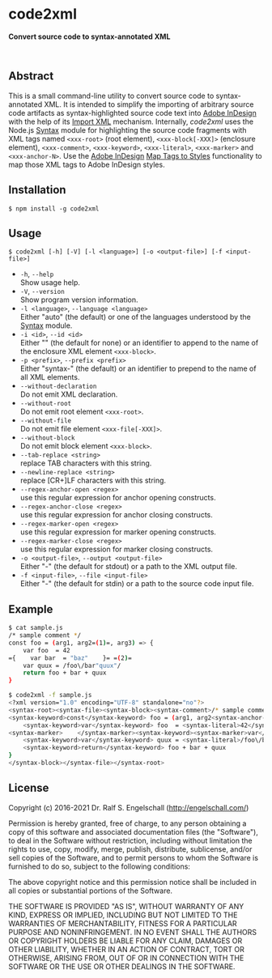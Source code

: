 
code2xml
========

**Convert source code to syntax-annotated XML**

<p/>
<img src="https://nodei.co/npm/code2xml.png?downloads=true&stars=true" alt=""/>

<p/>
<img src="https://david-dm.org/rse/code2xml.png" alt=""/>

Abstract
--------

This is a small command-line utility to convert source code to
syntax-annotated XML. It is intended to simplify the importing
of arbitrary source code artifacts as syntax-highlighted source code text into
[Adobe InDesign](http://www.adobe.com/products/indesign.html) with the help of its
[Import XML](https://helpx.adobe.com/indesign/using/importing-xml.html) mechanism.
Internally, *code2xml* uses the Node.js [Syntax](https://github.com/rse/syntax)
module for highlighting the source code fragments with XML tags
named `<xxx-root>` (root element), `<xxx-block[-XXX]>` (enclosure element), `<xxx-comment>`, `<xxx-keyword>`,
`<xxx-literal>`, `<xxx-marker>` and `<xxx-anchor-N>`. Use the
[Adobe InDesign](http://www.adobe.com/products/indesign.html)
[Map Tags to Styles](https://helpx.adobe.com/indesign/using/importing-xml.html#map_xml_tags_to_styles)
functionality to map those XML tags to Adobe InDesign styles.

Installation
------------

```
$ npm install -g code2xml
```

Usage
-----

```
$ code2xml [-h] [-V] [-l <language>] [-o <output-file>] [-f <input-file>]
```

- `-h`, `--help`<br/>
  Show usage help.
- `-V`, `--version`<br/>
  Show program version information.
- `-l <language>`, `--language <language>`<br/>
  Either "auto" (the default) or one of the languages understood
  by the [Syntax](https://github.com/rse/syntax) module.
- `-i <id>`, `--id <id>`<br/>
  Either "" (the default for none) or an identifier to append to the
  name of the enclosure XML element `<xxx-block>`.
- `-p <prefix>`, `--prefix <prefix>`<br/>
  Either "syntax-" (the default) or an identifier to prepend to the
  name of all XML elements.
- `--without-declaration`<br/>
  Do not emit XML declaration.
- `--without-root`<br/>
  Do not emit root element `<xxx-root>`.
- `--without-file`<br/>
  Do not emit file element `<xxx-file[-XXX]>`.
- `--without-block`<br/>
  Do not emit block element `<xxx-block>`.
- `--tab-replace <string>`<br/>
  replace TAB characters with this string.
- `--newline-replace <string>`<br/>
  replace [CR+]LF characters with this string.
- `--regex-anchor-open <regex>`<br/>
  use this regular expression for anchor opening constructs.
- `--regex-anchor-close <regex>`<br/>
  use this regular expression for anchor closing constructs.
- `--regex-marker-open <regex>`<br/>
  use this regular expression for marker opening constructs.
- `--regex-marker-close <regex>`<br/>
  use this regular expression for marker closing constructs.
- `-o <output-file>`, `--output <output-file>`<br/>
  Either "-" (the default for stdout) or a path to the XML output file.
- `-f <input-file>`, `--file <input-file>`<br/>
  Either "-" (the default for stdin) or a path to the source code input file.

Example
-------

```sh
$ cat sample.js
/* sample comment */
const foo = (arg1, arg2=(1)=, arg3) => {
    var foo  = 42
={    var bar  = "baz"    }= =(2)=
    var quux = /foo\/bar"quux"/
    return foo + bar + quux
}

$ code2xml -f sample.js
<?xml version="1.0" encoding="UTF-8" standalone="no"?>
<syntax-root><syntax-file><syntax-block><syntax-comment>/* sample comment */</syntax-comment>
<syntax-keyword>const</syntax-keyword> foo = (arg1, arg2<syntax-anchor-1></syntax-anchor-1>, arg3) =&gt; {
    <syntax-keyword>var</syntax-keyword> foo  = <syntax-literal>42</syntax-literal>
<syntax-marker>    </syntax-marker><syntax-keyword><syntax-marker>var</syntax-marker></syntax-keyword><syntax-marker> bar  = </syntax-marker><syntax-literal><syntax-marker>"baz"</syntax-marker></syntax-literal><syntax-marker>    </syntax-marker> <syntax-anchor-2></syntax-anchor-2>
    <syntax-keyword>var</syntax-keyword> quux = <syntax-literal>/foo\/bar"quux"/</syntax-literal>
    <syntax-keyword>return</syntax-keyword> foo + bar + quux
}
</syntax-block></syntax-file></syntax-root>
```

License
-------

Copyright (c) 2016-2021 Dr. Ralf S. Engelschall (http://engelschall.com/)

Permission is hereby granted, free of charge, to any person obtaining
a copy of this software and associated documentation files (the
"Software"), to deal in the Software without restriction, including
without limitation the rights to use, copy, modify, merge, publish,
distribute, sublicense, and/or sell copies of the Software, and to
permit persons to whom the Software is furnished to do so, subject to
the following conditions:

The above copyright notice and this permission notice shall be included
in all copies or substantial portions of the Software.

THE SOFTWARE IS PROVIDED "AS IS", WITHOUT WARRANTY OF ANY KIND,
EXPRESS OR IMPLIED, INCLUDING BUT NOT LIMITED TO THE WARRANTIES OF
MERCHANTABILITY, FITNESS FOR A PARTICULAR PURPOSE AND NONINFRINGEMENT.
IN NO EVENT SHALL THE AUTHORS OR COPYRIGHT HOLDERS BE LIABLE FOR ANY
CLAIM, DAMAGES OR OTHER LIABILITY, WHETHER IN AN ACTION OF CONTRACT,
TORT OR OTHERWISE, ARISING FROM, OUT OF OR IN CONNECTION WITH THE
SOFTWARE OR THE USE OR OTHER DEALINGS IN THE SOFTWARE.

